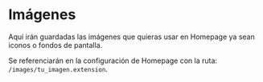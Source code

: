 # Imágenes

Aquí irán guardadas las imágenes que quieras usar en Homepage ya sean iconos o fondos de pantalla.

Se referenciarán en la configuración de Homepage con la ruta: `/images/tu_imagen.extension`.
